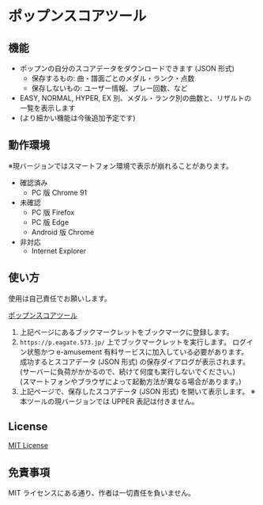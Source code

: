 # ポップンスコアツール

## 機能

- ポップンの自分のスコアデータをダウンロードできます (JSON 形式)
	- 保存するもの: 曲・譜面ごとのメダル・ランク・点数
	- 保存しないもの: ユーザー情報、プレー回数、など
- EASY, NORMAL, HYPER, EX 別、メダル・ランク別の曲数と、リザルトの一覧を表示します
- (より細かい機能は今後追加予定です)

## 動作環境

※現バージョンではスマートフォン環境で表示が崩れることがあります。

- 確認済み
	- PC 版 Chrome 91
- 未確認
	- PC 版 Firefox
	- PC 版 Edge
	- Android 版 Chrome
- 非対応
	- Internet Explorer

## 使い方

使用は自己責任でお願いします。

[ポップンスコアツール](https://kerupani129s.github.io/popn-score-tool/)

1. 上記ページにあるブックマークレットをブックマークに登録します。
2. `https://p.eagate.573.jp/` 上でブックマークレットを実行します。
ログイン状態かつ e-amusement 有料サービスに加入している必要があります。  
成功するとスコアデータ (JSON 形式) の保存ダイアログが表示されます。  
(サーバーに負荷がかかるので、続けて何度も実行しないでください。)  
(スマートフォンやブラウザによって起動方法が異なる場合があります。)
3. 上記ページで、保存したスコアデータ (JSON 形式) を開いて表示します。
※本ツールの現バージョンでは UPPER 表記は付きません。

## License

[MIT License](/LICENSE)

## 免責事項

MIT ライセンスにある通り、作者は一切責任を負いません。
